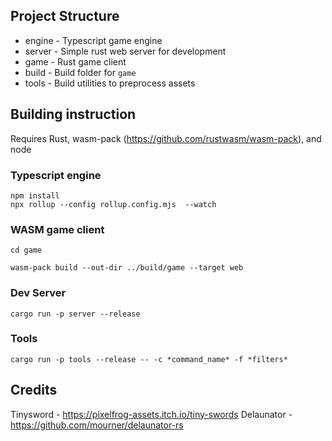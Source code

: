 ## Project Structure

* engine - Typescript game engine
* server - Simple rust web server for development
* game - Rust game client
* build - Build folder for `game`
* tools - Build utilities to preprocess assets

## Building instruction

Requires Rust, wasm-pack (https://github.com/rustwasm/wasm-pack), and node


### Typescript engine

```
npm install
npx rollup --config rollup.config.mjs  --watch
```

### WASM game client

```
cd game

wasm-pack build --out-dir ../build/game --target web
```

### Dev Server

```
cargo run -p server --release
```

### Tools
```
cargo run -p tools --release -- -c *command_name* -f *filters*
```


## Credits

Tinysword - https://pixelfrog-assets.itch.io/tiny-swords 
Delaunator - https://github.com/mourner/delaunator-rs
